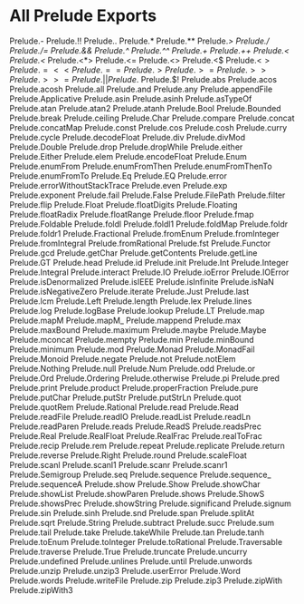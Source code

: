 # All Prelude Exports


Prelude.-
Prelude.!!
Prelude..
Prelude.*
Prelude.**
Prelude.*>
Prelude./
Prelude./=
Prelude.&&
Prelude.^
Prelude.^^
Prelude.+
Prelude.++
Prelude.<
Prelude.<*
Prelude.<*>
Prelude.<=
Prelude.<>
Prelude.<$
Prelude.<$>
Prelude.=<<
Prelude.==
Prelude.>
Prelude.>=
Prelude.>>
Prelude.>>=
Prelude.||
Prelude.$
Prelude.$!
Prelude.abs
Prelude.acos
Prelude.acosh
Prelude.all
Prelude.and
Prelude.any
Prelude.appendFile
Prelude.Applicative
Prelude.asin
Prelude.asinh
Prelude.asTypeOf
Prelude.atan
Prelude.atan2
Prelude.atanh
Prelude.Bool
Prelude.Bounded
Prelude.break
Prelude.ceiling
Prelude.Char
Prelude.compare
Prelude.concat
Prelude.concatMap
Prelude.const
Prelude.cos
Prelude.cosh
Prelude.curry
Prelude.cycle
Prelude.decodeFloat
Prelude.div
Prelude.divMod
Prelude.Double
Prelude.drop
Prelude.dropWhile
Prelude.either
Prelude.Either
Prelude.elem
Prelude.encodeFloat
Prelude.Enum
Prelude.enumFrom
Prelude.enumFromThen
Prelude.enumFromThenTo
Prelude.enumFromTo
Prelude.Eq
Prelude.EQ
Prelude.error
Prelude.errorWithoutStackTrace
Prelude.even
Prelude.exp
Prelude.exponent
Prelude.fail
Prelude.False
Prelude.FilePath
Prelude.filter
Prelude.flip
Prelude.Float
Prelude.floatDigits
Prelude.Floating
Prelude.floatRadix
Prelude.floatRange
Prelude.floor
Prelude.fmap
Prelude.Foldable
Prelude.foldl
Prelude.foldl1
Prelude.foldMap
Prelude.foldr
Prelude.foldr1
Prelude.Fractional
Prelude.fromEnum
Prelude.fromInteger
Prelude.fromIntegral
Prelude.fromRational
Prelude.fst
Prelude.Functor
Prelude.gcd
Prelude.getChar
Prelude.getContents
Prelude.getLine
Prelude.GT
Prelude.head
Prelude.id
Prelude.init
Prelude.Int
Prelude.Integer
Prelude.Integral
Prelude.interact
Prelude.IO
Prelude.ioError
Prelude.IOError
Prelude.isDenormalized
Prelude.isIEEE
Prelude.isInfinite
Prelude.isNaN
Prelude.isNegativeZero
Prelude.iterate
Prelude.Just
Prelude.last
Prelude.lcm
Prelude.Left
Prelude.length
Prelude.lex
Prelude.lines
Prelude.log
Prelude.logBase
Prelude.lookup
Prelude.LT
Prelude.map
Prelude.mapM
Prelude.mapM_
Prelude.mappend
Prelude.max
Prelude.maxBound
Prelude.maximum
Prelude.maybe
Prelude.Maybe
Prelude.mconcat
Prelude.mempty
Prelude.min
Prelude.minBound
Prelude.minimum
Prelude.mod
Prelude.Monad
Prelude.MonadFail
Prelude.Monoid
Prelude.negate
Prelude.not
Prelude.notElem
Prelude.Nothing
Prelude.null
Prelude.Num
Prelude.odd
Prelude.or
Prelude.Ord
Prelude.Ordering
Prelude.otherwise
Prelude.pi
Prelude.pred
Prelude.print
Prelude.product
Prelude.properFraction
Prelude.pure
Prelude.putChar
Prelude.putStr
Prelude.putStrLn
Prelude.quot
Prelude.quotRem
Prelude.Rational
Prelude.read
Prelude.Read
Prelude.readFile
Prelude.readIO
Prelude.readList
Prelude.readLn
Prelude.readParen
Prelude.reads
Prelude.ReadS
Prelude.readsPrec
Prelude.Real
Prelude.RealFloat
Prelude.RealFrac
Prelude.realToFrac
Prelude.recip
Prelude.rem
Prelude.repeat
Prelude.replicate
Prelude.return
Prelude.reverse
Prelude.Right
Prelude.round
Prelude.scaleFloat
Prelude.scanl
Prelude.scanl1
Prelude.scanr
Prelude.scanr1
Prelude.Semigroup
Prelude.seq
Prelude.sequence
Prelude.sequence_
Prelude.sequenceA
Prelude.show
Prelude.Show
Prelude.showChar
Prelude.showList
Prelude.showParen
Prelude.shows
Prelude.ShowS
Prelude.showsPrec
Prelude.showString
Prelude.significand
Prelude.signum
Prelude.sin
Prelude.sinh
Prelude.snd
Prelude.span
Prelude.splitAt
Prelude.sqrt
Prelude.String
Prelude.subtract
Prelude.succ
Prelude.sum
Prelude.tail
Prelude.take
Prelude.takeWhile
Prelude.tan
Prelude.tanh
Prelude.toEnum
Prelude.toInteger
Prelude.toRational
Prelude.Traversable
Prelude.traverse
Prelude.True
Prelude.truncate
Prelude.uncurry
Prelude.undefined
Prelude.unlines
Prelude.until
Prelude.unwords
Prelude.unzip
Prelude.unzip3
Prelude.userError
Prelude.Word
Prelude.words
Prelude.writeFile
Prelude.zip
Prelude.zip3
Prelude.zipWith
Prelude.zipWith3
